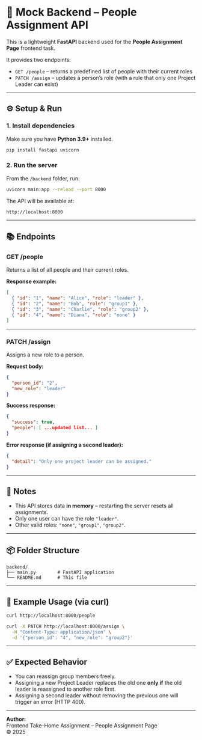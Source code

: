 # 🧩 Mock Backend – People Assignment API

This is a lightweight **FastAPI** backend used for the **People Assignment Page** frontend task.

It provides two endpoints:
- `GET /people` – returns a predefined list of people with their current roles  
- `PATCH /assign` – updates a person’s role (with a rule that only one Project Leader can exist)

---

## ⚙️ Setup & Run

### 1. Install dependencies
Make sure you have **Python 3.9+** installed.

```bash
pip install fastapi uvicorn
```

### 2. Run the server
From the `/backend` folder, run:

```bash
uvicorn main:app --reload --port 8000
```

The API will be available at:
```
http://localhost:8000
```

---

## 📚 Endpoints

### **GET /people**
Returns a list of all people and their current roles.

**Response example:**
```json
[
  { "id": "1", "name": "Alice", "role": "leader" },
  { "id": "2", "name": "Bob", "role": "group1" },
  { "id": "3", "name": "Charlie", "role": "group2" },
  { "id": "4", "name": "Diana", "role": "none" }
]
```

---

### **PATCH /assign**
Assigns a new role to a person.

**Request body:**
```json
{
  "person_id": "2",
  "new_role": "leader"
}
```

**Success response:**
```json
{
  "success": true,
  "people": [ ...updated list... ]
}
```

**Error response (if assigning a second leader):**
```json
{
  "detail": "Only one project leader can be assigned."
}
```

---

## 🧠 Notes

- This API stores data **in memory** – restarting the server resets all assignments.
- Only one user can have the role `"leader"`.  
- Other valid roles: `"none"`, `"group1"`, `"group2"`.

---

## 📦 Folder Structure

```
backend/
├── main.py        # FastAPI application
└── README.md      # This file
```

---

## 🧪 Example Usage (via curl)

```bash
curl http://localhost:8000/people
```

```bash
curl -X PATCH http://localhost:8000/assign \
  -H "Content-Type: application/json" \
  -d '{"person_id": "4", "new_role": "group2"}'
```

---

## ✅ Expected Behavior

- You can reassign group members freely.
- Assigning a new Project Leader replaces the old one **only if** the old leader is reassigned to another role first.
- Assigning a second leader without removing the previous one will trigger an error (HTTP 400).

---

**Author:**  
Frontend Take-Home Assignment – People Assignment Page  
© 2025
